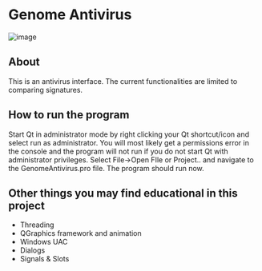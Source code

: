 # Genome Antivirus

![image](https://user-images.githubusercontent.com/22214754/63419840-5d68e680-c3ba-11e9-96c3-8e4f367513bc.png)  

## About  
This is an antivirus interface. The current functionalities are limited to comparing signatures.
  
## How to run the program  
Start Qt in administrator mode by right clicking your Qt shortcut/icon and select run as administrator. You will most likely get a permissions error in the console and the program will not run if you do not start Qt with administrator privileges. Select File->Open FIle or Project.. and navigate to the GenomeAntivirus.pro file. The program should run now.

## Other things you may find educational in this project      
* Threading    
* QGraphics framework and animation  
* Windows UAC  
* Dialogs  
* Signals & Slots  

